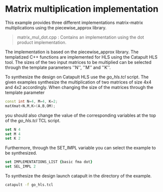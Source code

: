 # Matrix multiplication implementation

This example provides three different implementations matrix-matrix multiplications using the piecewise_approx library. 
> matrix_mul_dot.cpp    : Contains an implementation using the dot product implementation. 

The implementation is based on the piecewise_approx library. The templatized C++ functions are implemented for HLS using the Catapult HLS tool. The sizes of the two input matrices to be multiplied can be selected through the template parameters ''N'', ''M'' and ''K''. 

To synthesize the design on Catapult HLS use the *go_hls.tcl* script. The given examples synthesize the multiplication of two matrices of size 4x4 and 4x2 accordingly. When changing the size of the matrices through the template parameter 

```c++
const int N=4, M=4, K=2;
matXmat<N,M,K>(A,B,OM);
```

you should also change the value of the corresponding variables at the top of the *go_hls.tcl* TCL script.

```tcl
set N 4
set M 4
set K 2
```

Furthermore, through the SET_IMPL variable you can select the example to be synthesized.

```tcl
set IMPLEMENTATIONS_LIST {basic fma dot}
set SEL_IMPL 2
```

To synthesize the design launch catapult in the directory of the example.

```bash
catapult -f go_hls.tcl
```

